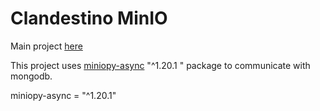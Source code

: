 # Clandestino MinIO

Main project [here](https://github.com/CenturyBoys/clandestino)

This project uses [miniopy-async](https://pypi.org/project/miniopy-async/) "^1.20.1 " package to communicate with mongodb.

miniopy-async = "^1.20.1"